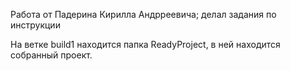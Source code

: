 Работа от Падерина Кирилла Андрреевича;
делал задания по инструкции

На ветке build1 находится папка ReadyProject, в ней находится собранный проект.

